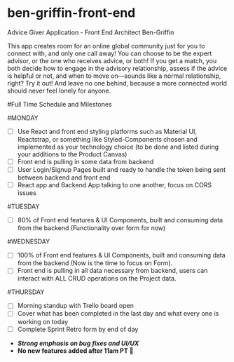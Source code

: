 # ben-griffin-front-end
Advice Giver Application - Front End Architect Ben-Griffin

This app creates room for an online global community just for you to connect with, and only one call away! You can choose to be the expert advisor, or the one who receives advice, or both! If you get a match, you both decide how to engage in the advisory relationship, assess if the advice is helpful or not, and when to move on—sounds like a normal relationship, right?
Try it out! And leave no one behind, because a more connected world should never feel lonely for anyone.


#Full Time Schedule and Milestones

#MONDAY
- [ ]  Use React and front end styling platforms such as Material UI, Reactstrap, or something like Styled-Components chosen and implemented as your technology choice (to be done and listed during your additions to the Product Canvas)
- [ ]  Front end is pulling in some data from backend
- [ ]  User Login/Signup Pages built and ready to handle the token being sent between backend and front end
- [ ]  React app and Backend App talking to one another, focus on CORS issues

#TUESDAY
- [ ] 80% of Front end features & UI Components, built and consuming data from the backend (Functionality over form for now)

#WEDNESDAY
- [ ]  100% of Front end features & UI Components, built and consuming data from the backend (Now is the time to focus on Form).
- [ ]  Front end is pulling in all data necessary from backend, users can interact with ALL CRUD operations on the Project data.

#THURSDAY
- [ ]  Morning standup with Trello board open
- [ ]  Cover what has been completed in the last day and what every one is working on today
- [ ]  Complete Sprint Retro form by end of day
- ***Strong emphasis on bug fixes and UI/UX***
- **No new features added after 11am PT 🥶**

